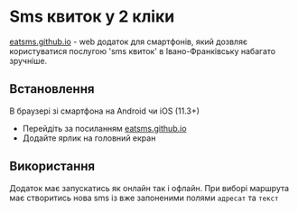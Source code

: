 # Sms квиток у 2 кліки
[eatsms.github.io][sitelink] - web додаток для смартфонів, який дозвляє користуватися послугою 'sms квиток' в Івано-Франківську набагато зручніше.

## Встановлення

В браузері зі смартфона на Android чи iOS (11.3+)
- Перейдіть за посиланням [eatsms.github.io][sitelink]
- Додайте ярлик на головний екран

## Використання

Додаток має запускатись як онлайн так і офлайн. При виборі маршрута має створитись нова sms із вже запоненими полями `адресат` та `текст`

[sitelink]: <https://eatsms.github.io>
